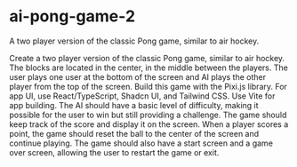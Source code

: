 # ai-pong-game-2
A two player version of the classic Pong game, similar to air hockey.




Create a two player version of the classic Pong game, similar to air hockey. The blocks are located in the center, in the middle between the players. The user plays one user at the bottom of the screen and AI plays the other player from the top of the screen. Build this game with the Pixi.js library. For app UI, use React/TypeScript, Shadcn UI, and Tailwind CSS. Use Vite for app building. The AI should have a basic level of difficulty, making it possible for the user to win but still providing a challenge. The game should keep track of the score and display it on the screen. When a player scores a point, the game should reset the ball to the center of the screen and continue playing. The game should also have a start screen and a game over screen, allowing the user to restart the game or exit. 


